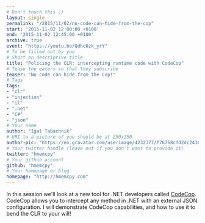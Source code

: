 ```yaml
---
# Don't touch this ;)
layout: single
permalink: "/2015/11/02/no-code-can-hide-from-the-cop"
start: '2015-11-02 12:00:00 +0100'
end: '2015-11-02 12:45:00 +0100'
archive: true
event: "https://youtu.be/Qdhc0zk_yrY"
# To be filled out by you
# Short an descriptive title
title: "Policing the CLR: intercepting runtime code with CodeCop"
# Tease the eaters so that they subscribe
teaser: "No code can hide from the Cop!"
# Tags
tags:
- "clr"
- "injection"
- "il"
- ".net"
- "C#"
- "json"
# Your name
author: "Igal Tabachnik"
# URI to a picture of you should be at 250x250
author-pic: "https://en.gravatar.com/userimage/4232377/f76768cfd2dc24160e26ff3fe4d57e61.jpg?size=250"
# Your twitter handle (leave out if you don't want to provide it)
twitter: "hmemcpy"
# Your github account
github: "hmemcpy"
# Your homepage or blog
homepage: "http://hmemcpy.com"
---
```

In this session we'll look at a new tool for .NET developers called [CodeCop](http://getcodecop.com/). CodeCop allows you to intercept any method in .NET with an external JSON configuration. I will demonstrate CodeCop capabilities, and how to use it to bend the CLR to your will!
